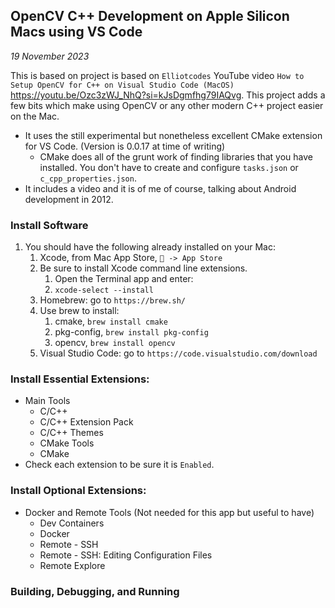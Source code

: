## OpenCV C++ Development on Apple Silicon Macs using VS Code ##
*19 November 2023*

This is based on project is based on `Elliotcodes` YouTube video `How to Setup OpenCV for C++ on Visual Studio Code (MacOS)` https://youtu.be/Ozc3zWJ_NhQ?si=kJsDgmfhg79IAQvg. This project adds a few bits which make using OpenCV or any other modern C++ project easier on the Mac.

* It uses the still experimental but nonetheless excellent CMake extension for VS Code. (Version is 0.0.17 at time of writing)
    * CMake does all of the grunt work of finding libraries that you have installed. You don't have to create and configure `tasks.json` or `c_cpp_properties.json`.
* It includes a video and it is of me of course, talking about Android development in 2012.

### Install Software ###

1. You should have the following already installed on your Mac:
    1. Xcode, from Mac App Store, ` -> App Store`
    1. Be sure to install Xcode command line extensions.
        1. Open the Terminal app and enter:
        1. `xcode-select --install`
    1. Homebrew: go to `https://brew.sh/`
    1. Use brew to install:
        1. cmake, `brew install cmake`
        1. pkg-config, `brew install pkg-config`
        1. opencv, `brew install opencv`
    1. Visual Studio Code: go to `https://code.visualstudio.com/download`

### Install Essential Extensions: ###

* Main Tools
    * C/C++
    * C/C++ Extension Pack
    * C/C++ Themes
    * CMake Tools
    * CMake
* Check each extension to be sure it is `Enabled`.

### Install Optional Extensions: ###

* Docker and Remote Tools (Not needed for this app but useful to have)
    * Dev Containers
    * Docker
    * Remote - SSH
    * Remote - SSH: Editing Configuration Files
    * Remote Explore

### Building, Debugging, and Running ###

